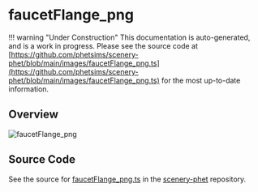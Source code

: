 # faucetFlange_png

!!! warning "Under Construction"
    This documentation is auto-generated, and is a work in progress. Please see the source code at
    [https://github.com/phetsims/scenery-phet/blob/main/images/faucetFlange_png.ts](https://github.com/phetsims/scenery-phet/blob/main/images/faucetFlange_png.ts) for the most up-to-date information.

## Overview



<img id="doc-image" alt="faucetFlange_png">
<script type="module">
import { faucetFlange_png } from '/lib/scenerystack.esm.min.js';

if ( faucetFlange_png instanceof HTMLImageElement ) {
  document.querySelector( '#doc-image' ).src = faucetFlange_png.src;
}
else if ( Array.isArray( faucetFlange_png ) ) {
  document.querySelector( '#doc-image' ).src = faucetFlange_png[ 0 ].url;
}
</script>




## Source Code

See the source for [faucetFlange_png.ts](https://github.com/phetsims/scenery-phet/blob/main/images/faucetFlange_png.ts) in the [scenery-phet](https://github.com/phetsims/scenery-phet) repository.
